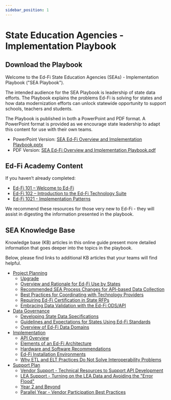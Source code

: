```yaml
---
sidebar_position: 1
---
```


# State Education Agencies - Implementation Playbook

## Download the Playbook

Welcome to the Ed-Fi State Education Agencies (SEAs) - Implementation Playbook ("SEA Playbook").

The intended audience for the SEA Playbook is leadership of state data efforts. The Playbook explains the problems Ed-Fi is solving for states and how data modernization efforts can unlock statewide opportunity to support schools, teachers and students.

The Playbook is published in both a PowerPoint and PDF format. A PowerPoint format is provided as we encourage state leadership to adapt this content for use with their own teams.

* PowerPoint Version: [SEA Ed-Fi Overview and Implementation Playbook.pptx](https://edfi.atlassian.net/wiki/download/attachments/22905309/SEA%20Ed-Fi%20Overview%20and%20Implementation%20Playbook.pptx?version=3&modificationDate=1709246225953&cacheVersion=1&api=v2)
* PDF Version: [SEA Ed-Fi Overview and Implementation Playbook.pdf](https://edfi.atlassian.net/wiki/download/attachments/22905309/SEA%20Ed-Fi%20Overview%20and%20Implementation%20Playbook.pdf?version=3&modificationDate=1709246241320&cacheVersion=1&api=v2)

## Ed-Fi Academy Content

If you haven’t already completed:

* [Ed-Fi 101 – Welcome to Ed-Fi](https://academy.ed-fi.org/courses/ed-fi-101-welcome-to-ed-fi/)
* [Ed-Fi 102 – Introduction to the Ed-Fi Technology Suite](https://academy.ed-fi.org/courses/ed-fi-102-data-management/)
* [Ed-Fi 1021 - Implementation Patterns](https://academy.ed-fi.org/courses/ed-fi-1021-implementation-patterns/)

We recommend these resources for those very new to Ed-Fi - they will assist in digesting the information presented in the playbook.

## SEA Knowledge Base

Knowledge base (KB) articles in this online guide present more detailed information that goes deeper into the topics in the playbook.

Below, please find links to additional KB articles that your teams will find helpful.

* [Project Planning](./project-planning/readme.md)
  * [Upgrade](./project-planning/upgrade.md)
  * [Overview and Rationale for Ed-Fi Use by States](./project-planning/overview-and-rationale-for-ed-fi-use-by-states.md)
  * [Recommended SEA Process Changes for API-based Data Collection](./project-planning/recommended-sea-process-changes-for-api-based-data-collection.md)
  * [Best Practices for Coordinating with Technology Providers](./project-planning/best-practices-for-coordinating-with-technology-providers.md)
  * [Requiring Ed-Fi Certification in State RFPs](./project-planning/requiring-ed-fi-certification-in-state-rfps.md)
  * [Embracing Data Validation with the Ed-Fi ODS/API](./project-planning/embracing-data-validation-with-the-ed-fi-odsapi.md)
* [Data Governance](./data-governance/readme.md)
  * [Developing State Data Specifications](./data-governance/developing-state-data-specifications/readme.md)
  * [Guidelines and Expectations for States Using Ed-Fi Standards](./data-governance/guidelines-and-expectations-for-states-using-ed-fi-standards.md)
  * [Overview of Ed-Fi Data Domains](./data-governance/overview-of-ed-fi-data-domains/readme.md)
* [Implementation](./implementation/readme.md)
  * [API Overview](./implementation/api-overview.md)
  * [Elements of an Ed-Fi Architecture](./implementation/elements-of-an-ed-fi-architecture.md)
  * [Hardware and Software Recommendations](./implementation/hardware-and-software-recommendations.md)
  * [Ed-Fi Installation Environments](./implementation/ed-fi-installation-environments.md)
  * [Why ETL and ELT Practices Do Not Solve Interoperability Problems](./implementation/why-etl-and-elt-practices-do-not-solve-interoperability-problems.md)
* [Support Plan](./support-plan/readme.md)
  * [Vendor Support - Technical Resources to Support API Development](./support-plan/vendor-support-technical-resources-to-support-api-development.md)
  * [LEA Support - Turning on the LEA Data and Avoiding the "Error Flood"](./support-plan/lea-support-turning-on-the-lea-data-and-avoiding-the-error-flood.md)
  * [Year 2 and Beyond](./support-plan/year-2-and-beyond.md)
  * [Parallel Year - Vendor Participation Best Practices](./support-plan/parallel-year-vendor-participation-best-practices.md)
